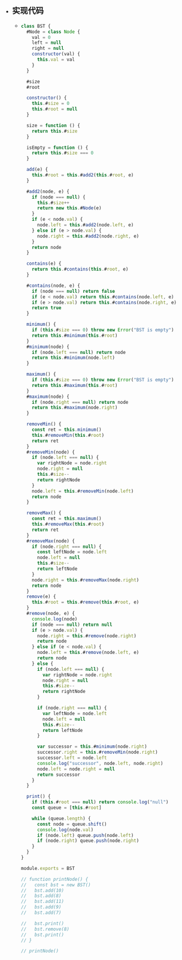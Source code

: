 - ## 实现代码
	- ```js
	  class BST {
	    #Node = class Node {
	      val = 0
	      left = null
	      right = null
	      constructor(val) {
	        this.val = val
	      }
	    }
	  
	    #size
	    #root
	  
	    constructor() {
	      this.#size = 0
	      this.#root = null
	    }
	  
	    size = function () {
	      return this.#size
	    }
	  
	    isEmpty = function () {
	      return this.#size === 0
	    }
	  
	    add(e) {
	      this.#root = this.#add2(this.#root, e)
	    }
	  
	    #add2(node, e) {
	      if (node === null) {
	        this.#size++
	        return new this.#Node(e)
	      }
	      if (e < node.val) {
	        node.left = this.#add2(node.left, e)
	      } else if (e > node.val) {
	        node.right = this.#add2(node.right, e)
	      }
	      return node
	    }
	  
	    contains(e) {
	      return this.#contains(this.#root, e)
	    }
	  
	    #contains(node, e) {
	      if (node === null) return false
	      if (e < node.val) return this.#contains(node.left, e)
	      if (e > node.val) return this.#contains(node.right, e)
	      return true
	    }
	  
	    minimum() {
	      if (this.#size === 0) throw new Error("BST is empty")
	      return this.#minimum(this.#root)
	    }
	    #minimum(node) {
	      if (node.left === null) return node
	      return this.#minimum(node.left)
	    }
	  
	    maximum() {
	      if (this.#size === 0) throw new Error("BST is empty")
	      return this.#maximum(this.#root)
	    }
	    #maximum(node) {
	      if (node.right === null) return node
	      return this.#maximum(node.right)
	    }
	  
	    removeMin() {
	      const ret = this.minimum()
	      this.#removeMin(this.#root)
	      return ret
	    }
	    #removeMin(node) {
	      if (node.left === null) {
	        var rightNode = node.right
	        node.right = null
	        this.#size--
	        return rightNode
	      }
	      node.left = this.#removeMin(node.left)
	      return node
	    }
	  
	    removeMax() {
	      const ret = this.maximum()
	      this.#removeMax(this.#root)
	      return ret
	    }
	    #removeMax(node) {
	      if (node.right === null) {
	        const leftNode = node.left
	        node.left = null
	        this.#size--
	        return leftNode
	      }
	      node.right = this.#removeMax(node.right)
	      return node
	    }
	    remove(e) {
	      this.#root = this.#remove(this.#root, e)
	    }
	    #remove(node, e) {
	      console.log(node)
	      if (node === null) return null
	      if (e > node.val) {
	        node.right = this.#remove(node.right)
	        return node
	      } else if (e < node.val) {
	        node.left = this.#remove(node.left, e)
	        return node
	      } else {
	        if (node.left === null) {
	          var rightNode = node.right
	          node.right = null
	          this.#size--
	          return rightNode
	        }
	  
	        if (node.right === null) {
	          var leftNode = node.left
	          node.left = null
	          this.#size--
	          return leftNode
	        }
	  
	        var successor = this.#minimum(node.right)
	        successor.right = this.#removeMin(node.right)
	        successor.left = node.left
	        console.log("successor", node.left, node.right)
	        node.left = node.right = null
	        return successor
	      }
	    }
	  
	    print() {
	      if (this.#root === null) return console.log("null")
	      const queue = [this.#root]
	  
	      while (queue.length) {
	        const node = queue.shift()
	        console.log(node.val)
	        if (node.left) queue.push(node.left)
	        if (node.right) queue.push(node.right)
	      }
	    }
	  }
	  
	  module.exports = BST
	  
	  // function printNode() {
	  //   const bst = new BST()
	  //   bst.add(10)
	  //   bst.add(8)
	  //   bst.add(11)
	  //   bst.add(9)
	  //   bst.add(7)
	  
	  //   bst.print()
	  //   bst.remove(8)
	  //   bst.print()
	  // }
	  
	  // printNode()
	  
	  ```